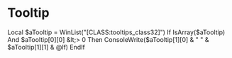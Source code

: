 # Tooltip
Local $aTooltip = WinList("[CLASS:tooltips_class32]") If IsArray($aTooltip) And $aTooltip[0][0] &lt;> 0 Then     ConsoleWrite($aTooltip[1][0] &amp; "   " &amp; $aTooltip[1][1] &amp; @lf) EndIf
